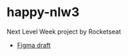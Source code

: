 # happy-nlw3
Next Level Week project by Rocketseat

- [Figma draft](https://www.figma.com/file/xHCxUjSVvTfn81ElaZsTkR/Happy-Web?node-id=0%3A1)
